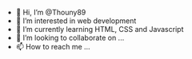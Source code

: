 - 👋 Hi, I’m @Thouny89
- 👀 I’m interested in web development
- 🌱 I’m currently learning HTML, CSS and Javascript
- 💞️ I’m looking to collaborate on ...
- 📫 How to reach me ...

<!---
Thouny89/Thouny89 is a ✨ special ✨ repository because its `README.md` (this file) appears on your GitHub profile.
You can click the Preview link to take a look at your changes.
--->
